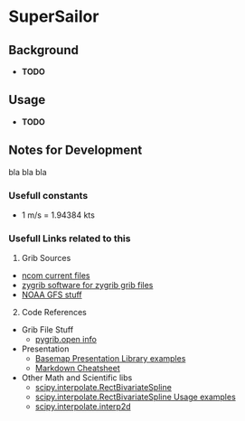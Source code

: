 # SuperSailor

## Background
  * **TODO**
## Usage
  * **TODO**
## Notes for Development
  bla bla bla
### Usefull constants
   * 1 m/s = 1.94384 kts

### Usefull Links related to this

1. Grib Sources
  * [ncom current files](http://ftp.ocean.weather.gov/grids/operational/NCOM/regional/GRIB2/)
  * [zygrib software for zygrib grib files](http://www.zygrib.org/)
  * [NOAA GFS stuff](http://www.nco.ncep.noaa.gov/pmb/products/gfs/#GFS)
2. Code References
  * Grib File Stuff
    * [pygrib.open info](https://jswhit.github.io/pygrib/docs/pygrib.open-class.html)
  * Presentation
    * [Basemap Presentation Library examples](https://matplotlib.org/basemap/users/examples.html)
    * [Markdown Cheatsheet](https://github.com/adam-p/markdown-here/wiki/Markdown-Cheatsheet)
  * Other Math and Scientific libs
    * [scipy.interpolate.RectBivariateSpline](https://docs.scipy.org/doc/scipy-0.14.0/reference/generated/scipy.interpolate.RectBivariateSpline.html)
    * [scipy.interpolate.RectBivariateSpline Usage examples](https://www.programcreek.com/python/example/106324/scipy.interpolate.RectBivariateSpline)
    * [scipy.interpolate.interp2d](https://docs.scipy.org/doc/scipy-0.14.0/reference/generated/scipy.interpolate.interp2d.html)
